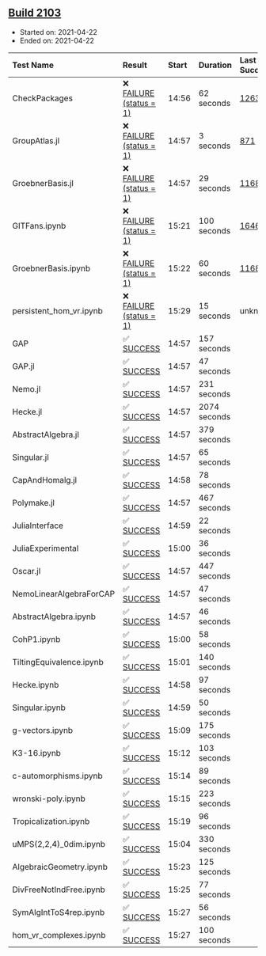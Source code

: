 ## [Build 2103](https://oscarci.mathematik.uni-kl.de/job/oscar-stable/2103/)

* Started on: 2021-04-22
* Ended on: 2021-04-22

| Test Name    | Result | Start | Duration | Last Success | First Failure |
|:-------------|:-------|:------|:---------|:-------------|:--------------|
| CheckPackages | ❌ [FAILURE (status = 1)](https://oscarci.mathematik.uni-kl.de/job/oscar-stable/2103/artifact/logs/build-2103/CheckPackages.log) | 14:56 | 62 seconds | [1263](https://oscarci.mathematik.uni-kl.de/job/oscar-stable/1263/) | [1264](https://oscarci.mathematik.uni-kl.de/job/oscar-stable/1264/) |
| GroupAtlas.jl | ❌ [FAILURE (status = 1)](https://oscarci.mathematik.uni-kl.de/job/oscar-stable/2103/artifact/logs/build-2103/GroupAtlas.jl.log) | 14:57 | 3 seconds | [871](https://oscarci.mathematik.uni-kl.de/job/oscar-stable/871/) | [872](https://oscarci.mathematik.uni-kl.de/job/oscar-stable/872/) |
| GroebnerBasis.jl | ❌ [FAILURE (status = 1)](https://oscarci.mathematik.uni-kl.de/job/oscar-stable/2103/artifact/logs/build-2103/GroebnerBasis.jl.log) | 14:57 | 29 seconds | [1168](https://oscarci.mathematik.uni-kl.de/job/oscar-stable/1168/) | [1169](https://oscarci.mathematik.uni-kl.de/job/oscar-stable/1169/) |
| GITFans.ipynb | ❌ [FAILURE (status = 1)](https://oscarci.mathematik.uni-kl.de/job/oscar-stable/2103/artifact/logs/build-2103/GITFans.ipynb.log) | 15:21 | 100 seconds | [1646](https://oscarci.mathematik.uni-kl.de/job/oscar-stable/1646/) | [1647](https://oscarci.mathematik.uni-kl.de/job/oscar-stable/1647/) |
| GroebnerBasis.ipynb | ❌ [FAILURE (status = 1)](https://oscarci.mathematik.uni-kl.de/job/oscar-stable/2103/artifact/logs/build-2103/GroebnerBasis.ipynb.log) | 15:22 | 60 seconds | [1168](https://oscarci.mathematik.uni-kl.de/job/oscar-stable/1168/) | [1169](https://oscarci.mathematik.uni-kl.de/job/oscar-stable/1169/) |
| persistent_hom_vr.ipynb | ❌ [FAILURE (status = 1)](https://oscarci.mathematik.uni-kl.de/job/oscar-stable/2103/artifact/logs/build-2103/persistent_hom_vr.ipynb.log) | 15:29 | 15 seconds | unknown | unknown |
| GAP | ✅ [SUCCESS](https://oscarci.mathematik.uni-kl.de/job/oscar-stable/2103/artifact/logs/build-2103/GAP.log) | 14:57 | 157 seconds |  |  |
| GAP.jl | ✅ [SUCCESS](https://oscarci.mathematik.uni-kl.de/job/oscar-stable/2103/artifact/logs/build-2103/GAP.jl.log) | 14:57 | 47 seconds |  |  |
| Nemo.jl | ✅ [SUCCESS](https://oscarci.mathematik.uni-kl.de/job/oscar-stable/2103/artifact/logs/build-2103/Nemo.jl.log) | 14:57 | 231 seconds |  |  |
| Hecke.jl | ✅ [SUCCESS](https://oscarci.mathematik.uni-kl.de/job/oscar-stable/2103/artifact/logs/build-2103/Hecke.jl.log) | 14:57 | 2074 seconds |  |  |
| AbstractAlgebra.jl | ✅ [SUCCESS](https://oscarci.mathematik.uni-kl.de/job/oscar-stable/2103/artifact/logs/build-2103/AbstractAlgebra.jl.log) | 14:57 | 379 seconds |  |  |
| Singular.jl | ✅ [SUCCESS](https://oscarci.mathematik.uni-kl.de/job/oscar-stable/2103/artifact/logs/build-2103/Singular.jl.log) | 14:57 | 65 seconds |  |  |
| CapAndHomalg.jl | ✅ [SUCCESS](https://oscarci.mathematik.uni-kl.de/job/oscar-stable/2103/artifact/logs/build-2103/CapAndHomalg.jl.log) | 14:58 | 78 seconds |  |  |
| Polymake.jl | ✅ [SUCCESS](https://oscarci.mathematik.uni-kl.de/job/oscar-stable/2103/artifact/logs/build-2103/Polymake.jl.log) | 14:57 | 467 seconds |  |  |
| JuliaInterface | ✅ [SUCCESS](https://oscarci.mathematik.uni-kl.de/job/oscar-stable/2103/artifact/logs/build-2103/JuliaInterface.log) | 14:59 | 22 seconds |  |  |
| JuliaExperimental | ✅ [SUCCESS](https://oscarci.mathematik.uni-kl.de/job/oscar-stable/2103/artifact/logs/build-2103/JuliaExperimental.log) | 15:00 | 36 seconds |  |  |
| Oscar.jl | ✅ [SUCCESS](https://oscarci.mathematik.uni-kl.de/job/oscar-stable/2103/artifact/logs/build-2103/Oscar.jl.log) | 14:57 | 447 seconds |  |  |
| NemoLinearAlgebraForCAP | ✅ [SUCCESS](https://oscarci.mathematik.uni-kl.de/job/oscar-stable/2103/artifact/logs/build-2103/NemoLinearAlgebraForCAP.log) | 14:57 | 47 seconds |  |  |
| AbstractAlgebra.ipynb | ✅ [SUCCESS](https://oscarci.mathematik.uni-kl.de/job/oscar-stable/2103/artifact/logs/build-2103/AbstractAlgebra.ipynb.log) | 14:57 | 46 seconds |  |  |
| CohP1.ipynb | ✅ [SUCCESS](https://oscarci.mathematik.uni-kl.de/job/oscar-stable/2103/artifact/logs/build-2103/CohP1.ipynb.log) | 15:00 | 58 seconds |  |  |
| TiltingEquivalence.ipynb | ✅ [SUCCESS](https://oscarci.mathematik.uni-kl.de/job/oscar-stable/2103/artifact/logs/build-2103/TiltingEquivalence.ipynb.log) | 15:01 | 140 seconds |  |  |
| Hecke.ipynb | ✅ [SUCCESS](https://oscarci.mathematik.uni-kl.de/job/oscar-stable/2103/artifact/logs/build-2103/Hecke.ipynb.log) | 14:58 | 97 seconds |  |  |
| Singular.ipynb | ✅ [SUCCESS](https://oscarci.mathematik.uni-kl.de/job/oscar-stable/2103/artifact/logs/build-2103/Singular.ipynb.log) | 14:59 | 50 seconds |  |  |
| g-vectors.ipynb | ✅ [SUCCESS](https://oscarci.mathematik.uni-kl.de/job/oscar-stable/2103/artifact/logs/build-2103/g-vectors.ipynb.log) | 15:09 | 175 seconds |  |  |
| K3-16.ipynb | ✅ [SUCCESS](https://oscarci.mathematik.uni-kl.de/job/oscar-stable/2103/artifact/logs/build-2103/K3-16.ipynb.log) | 15:12 | 103 seconds |  |  |
| c-automorphisms.ipynb | ✅ [SUCCESS](https://oscarci.mathematik.uni-kl.de/job/oscar-stable/2103/artifact/logs/build-2103/c-automorphisms.ipynb.log) | 15:14 | 89 seconds |  |  |
| wronski-poly.ipynb | ✅ [SUCCESS](https://oscarci.mathematik.uni-kl.de/job/oscar-stable/2103/artifact/logs/build-2103/wronski-poly.ipynb.log) | 15:15 | 223 seconds |  |  |
| Tropicalization.ipynb | ✅ [SUCCESS](https://oscarci.mathematik.uni-kl.de/job/oscar-stable/2103/artifact/logs/build-2103/Tropicalization.ipynb.log) | 15:19 | 96 seconds |  |  |
| uMPS(2,2,4)_0dim.ipynb | ✅ [SUCCESS](https://oscarci.mathematik.uni-kl.de/job/oscar-stable/2103/artifact/logs/build-2103/uMPS-2-2-4-_0dim.ipynb.log) | 15:04 | 330 seconds |  |  |
| AlgebraicGeometry.ipynb | ✅ [SUCCESS](https://oscarci.mathematik.uni-kl.de/job/oscar-stable/2103/artifact/logs/build-2103/AlgebraicGeometry.ipynb.log) | 15:23 | 125 seconds |  |  |
| DivFreeNotIndFree.ipynb | ✅ [SUCCESS](https://oscarci.mathematik.uni-kl.de/job/oscar-stable/2103/artifact/logs/build-2103/DivFreeNotIndFree.ipynb.log) | 15:25 | 77 seconds |  |  |
| SymAlgIntToS4rep.ipynb | ✅ [SUCCESS](https://oscarci.mathematik.uni-kl.de/job/oscar-stable/2103/artifact/logs/build-2103/SymAlgIntToS4rep.ipynb.log) | 15:27 | 56 seconds |  |  |
| hom_vr_complexes.ipynb | ✅ [SUCCESS](https://oscarci.mathematik.uni-kl.de/job/oscar-stable/2103/artifact/logs/build-2103/hom_vr_complexes.ipynb.log) | 15:27 | 100 seconds |  |  |
